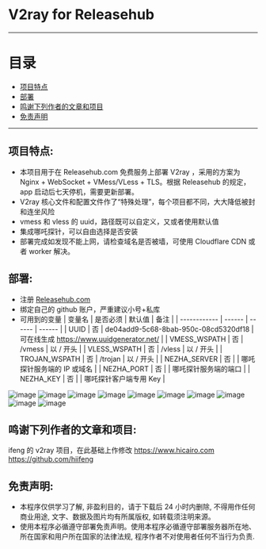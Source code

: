 # V2ray for Releasehub

* * *

# 目录

- [项目特点](README.md#项目特点)
- [部署](README.md#部署)
- [鸣谢下列作者的文章和项目](README.md#鸣谢下列作者的文章和项目)
- [免责声明](README.md#免责声明)

* * *

## 项目特点:
* 本项目用于在 Releasehub.com 免费服务上部署 V2ray ，采用的方案为 Nginx + WebSocket + VMess/VLess + TLS。根据 Releasehub 的规定，app 启动后七天停机，需要更新部署。
* V2ray 核心文件和配置文件作了“特殊处理”，每个项目都不同，大大降低被封和连坐风险
* vmess 和 vless 的 uuid，路径既可以自定义，又或者使用默认值
* 集成哪吒探针，可以自由选择是否安装
* 部署完成如发现不能上网，请检查域名是否被墙，可使用 Cloudflare CDN 或者 worker 解决。

## 部署:
* 注册 [Releasehub.com](https://app.releasehub.com/auth/login-page)
* 绑定自己的 github 账户，严重建议小号+私库
* 可用到的变量
  | 变量名 | 是否必须 | 默认值 | 备注 |
  | ------------ | ------ | ------ | ------ |
  | UUID         | 否 | de04add9-5c68-8bab-950c-08cd5320df18 | 可在线生成 https://www.uuidgenerator.net/ |
  | VMESS_WSPATH | 否 | /vmess | 以 / 开头 |
  | VLESS_WSPATH | 否 | /vless | 以 / 开头 |
  | TROJAN_WSPATH | 否 | /trojan | 以 / 开头 |
  | NEZHA_SERVER | 否 |        | 哪吒探针服务端的 IP 或域名 |
  | NEZHA_PORT   | 否 |        | 哪吒探针服务端的端口 |
  | NEZHA_KEY    | 否 |        | 哪吒探针客户端专用 Key |

![image](https://user-images.githubusercontent.com/92626977/211177348-f942bdaa-2a72-4774-aed4-5f83ed8cb278.png)
![image](https://user-images.githubusercontent.com/92626977/211177354-32feb155-f527-416d-9ded-b7acb33fb19a.png)
![image](https://user-images.githubusercontent.com/92626977/211177362-0a0e8bc6-468f-451d-b855-490a8e6cd37b.png)
![image](https://user-images.githubusercontent.com/92626977/211177367-7d586273-c9f9-4264-8b41-3e30b689df13.png)
![image](https://user-images.githubusercontent.com/92626977/211177375-13dfee6c-0fb6-444c-89bf-4d85d687f006.png)
![image](https://user-images.githubusercontent.com/92626977/211177380-6571cc31-7ccc-4d77-9dea-c042d0b84076.png)
![image](https://user-images.githubusercontent.com/92626977/211177392-63229321-28b1-483d-95cb-36125fb16ab2.png)
![image](https://user-images.githubusercontent.com/92626977/211178396-21748705-88e1-44f5-b6b4-9f5a07cc3867.png)
![image](https://user-images.githubusercontent.com/92626977/211178411-c5855d14-f54f-4a0f-9f6e-754357537cb3.png)
![image](https://user-images.githubusercontent.com/92626977/211178451-95b03ec1-d44a-4966-af28-b2131ec55a06.png)


## 鸣谢下列作者的文章和项目:
ifeng 的 v2ray 项目，在此基础上作修改 https://www.hicairo.com https://github.com/hiifeng

## 免责声明:
* 本程序仅供学习了解, 非盈利目的，请于下载后 24 小时内删除, 不得用作任何商业用途, 文字、数据及图片均有所属版权, 如转载须注明来源。
* 使用本程序必循遵守部署免责声明。使用本程序必循遵守部署服务器所在地、所在国家和用户所在国家的法律法规, 程序作者不对使用者任何不当行为负责.



